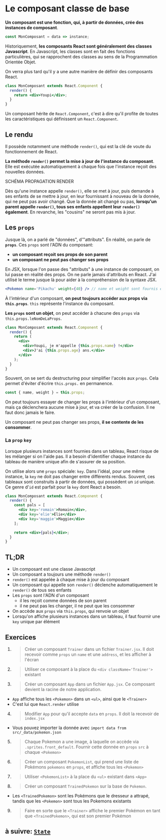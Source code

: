 # Le composant classe de base

**Un composant est une fonction, qui, à partir de données, crée des instances de composant**.

```js
const MonComposant = data => instance;
```

Historiquement, **les composants React sont généralement des classes Javascript**. En Javascript, les classes sont en fait des fonctions particulières, qui se rapprochent des classes au sens de la Programmation Orientée Objet.

On verra plus tard qu'il y a une autre manière de définir des composants React.

```jsx
class MonComposant extends React.Component {
  render() {
    return <div>Youpi</div>;
  }
}
```

Un composant hérite de `React.Component`, c'est à dire qu'il profite de toutes les caractéristiques qui définissent un `React.Component`.

## Le rendu

Il possède notamment une méthode `render()`, qui est la clé de voute du fonctionnement de React.

**La méthode `render()` permet la mise à jour de l'instance du composant**. Elle est exécutée automatiquement à chaque fois que l'instance reçoit des nouvelles données.

SCHÉMA PROPAGATION RENDER

Dès qu'une instance appelle `render()`, elle se met à jour, puis demande à ses enfants de se mettre à jour, en leur fournissant à nouveau de la donnée, qui ne peut pas avoir changé. Que la donnée ait changé ou pas, **lorsqu'un parent appelle `render()`, tous ses enfants appellent leur `render()` également**. En revanche, les "cousins" ne seront pas mis à jour.

## Les `props`

Jusque là, on a parlé de "données", d'"attributs". En réalité, on parle de **`props`**. Ces `props` sont l'ADN du composant:

- **un composant reçoit ses props de son parent**
- **un composant ne peut pas changer ses props**

En JSX, lorsque l'on passe des "attributs" à une instance de composant, on lui passe en réalité des props. On ne parle jamais d'attributs en React. J'ai utilisé le terme jusque là pour aider à la compréhension de la syntaxe JSX.

```jsx
<Pokemon name='Pikachu' weight={40} /> // name et weight sont fournis en props
```

À l'intérieur d'un composant, **on peut toujours accéder aux props via `this.props`**. `this` représente l'instance du composant.

**Les `props` sont un objet**, on peut accéder à chacune des `props` via `this.props.leNomDeLaProps`.

```jsx
class MonComposant extends React.Component {
  render() {
    return (
      <div>
        <div>Youpi, je m'appelle {this.props.name} !</div>
        <div>J'ai {this.props.age} ans.</div>
      </div>
    );
  }
}
```

Souvent, on se sert du destructuring pour simplifier l'accès aux `props`. Cela permet d'éviter d'écrire `this.props.` en permanence.

```js
const { name, weight } = this.props;
```

On peut toujours essayer de changer les props à l'intérieur d'un composant, mais ça déclenchera aucune mise à jour, et va créer de la confusion. Il ne faut donc jamais le faire.

Un composant ne peut pas changer ses props, **il se contente de les consommer**.

### La `prop` `key`

Lorsque plusieurs instances sont fournies dans un tableau, React risque de les mélanger si on l'aide pas. Il a besoin d'identifier chaque instance du tableau de manière unique afin de s'assurer de sa position.

On utilise alors une `props` spéciale: `key`. Dans l'idéal, pour une même instance, la `key` ne doit pas changer entre différents rendus. Souvent, ces tableaux sont construits à partir de données, qui possèdent un `id` unique. Ce genre d'`id` est parfait pour la `key` dont React a besoin.

```jsx
class MonComposant extends React.Component {
  render() {
    const pals = [
      <div key='romain'>Romain</div>,
      <div key='elie'>Élie</div>
      <div key='maggie'>Maggie</div>
    ];

    return <div>{pals}</div>;
  }
}
```

## TL;DR

- Un composant est une classe Javascript
- Un composant a toujours une méthode `render()`
- `render()` est appelée à chaque mise à jour du composant
- Un composant qui appelle son `render()` déclenche automatiquement le `render()` de tous ses enfants
- Les `props` sont l'ADN d'un composant
  - il les reçoit comme données de son parent
  - il ne peut pas les changer, il ne peut que les consommer
- On accède aux `props` via `this.props`, qui renvoie un objet
- Lorsqu'on affiche plusieurs instances dans un tableau, il faut fournir une `key` unique par élément

## Exercices

1. > Créer un composant `Trainer` dans un fichier `Trainer.jsx`. Il doit recevoir comme `props` un `name` et une `address`, et les afficher à l'écran

2. > Utiliser ce composant à la place du `<div className='Trainer'>` existant

3. > Créer un composant `App` dans un fichier `App.jsx`. Ce composant devient la racine de notre application.

- `App` affiche tous les `<Pokemon>` dans un `<ul>`, ainsi que le `<Trainer>`
- C'est lui que `React.render` utilise

4. > Modifier `App` pour qu'il accepte `data` en `props`. Il doit la recevoir de `index.jsx`

- Vous pouvez importer la donnée avec `import data from src/_data/pokemon.json`

5. > Chaque Pokemon a une image, à laquelle on accède via `.sprites.front_default`. Fournir cette donnée en `props` `src` à chaque `<Pokemon>`

6. > Créer un composant `PokemonList`, qui prend une liste de Pokémons `pokemons` en `props`, et affiche tous les `<Pokemon>`

7. > Utiliser `<PokemonList>` à la place du `<ul>` existant dans `<App>`

8. > Créer un composant `TrainedPokemon` sur la base de `Pokemon`.

- Les `<TrainedPokemon>` sont les Pokémons que le dresseur a attrapé, tandis que les `<Pokemon>` sont tous les Pokemons existants

9. > Faire en sorte que le `<Trainer>` affiche le premier Pokémon en tant que `<TrainedPokemon>`, qui est son premier Pokémon

## à suivre: [`State`](./2_state.md)
